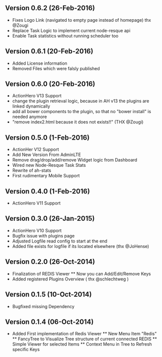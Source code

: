 ## Version 0.6.2 (26-Feb-2016)
* Fixes Logo Link (navigated to empty page instead of homepage) thx @Zougi
* Replace Task Logic to implement current node-resque api
* Enable Task statistics without running scheduler too

## Version 0.6.1 (20-Feb-2016)
* Added License information
* Removed Files which were falsly published


## Version 0.6.0 (20-Feb-2016)
* ActionHero V13 Support
* change the plugin retrieval logic, because in AH v13 the plugins are linked dynamically
* add all bower components to the plugin, so that no "bower install" is needed anymore
* "remove index2.html because it does not exists!!" (THX @Zougi)


## Version 0.5.0 (1-Feb-2016)
* ActionHer V12 Support
* Add New Version From AdminLTE
* Remove drag/drop/add/remove Widget logic from Dashboard
* Wired new Node-Resque Task Stats
* Rewrite of ah-stats
* First rudimentary Mobile Support

## Version 0.4.0 (1-Feb-2016)
* ActionHero V11 Support

## Version 0.3.0 (26-Jan-2015)
* ActionHero V10 Support
* Bugfix issue with plugins page
* Adjusted Logfile read config to start at the end
* Added file exists for logfile if its located elsewhere (thx @JoHense)

## Version 0.2.0 (26-Oct-2014)
* Finalization of REDIS Viewer
** Now you can Add/Edit/Remove Keys
* Added registered Plugins Overview ( thx @schlechtweg )

## Version 0.1.5 (10-Oct-2014)
* Bugfixed missing Dependency

## Version 0.1.4 (06-Oct-2014)
* Added First implementation of Redis Viewer
** New Menu Item "Redis"
** FancyTree to Visualize Tree structure of current connected REDIS
** Simple Viewer for selected Items
** Context Menu in Tree to Refresh specific Keys